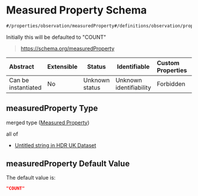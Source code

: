# Measured Property Schema

```txt
#/properties/observation/measuredProperty#/definitions/observation/properties/measuredProperty
```

Initially this will be defaulted to "COUNT"


> <https://schema.org/measuredProperty>
>

| Abstract            | Extensible | Status         | Identifiable            | Custom Properties | Additional Properties | Access Restrictions | Defined In                                                                                         |
| :------------------ | ---------- | -------------- | ----------------------- | :---------------- | --------------------- | ------------------- | -------------------------------------------------------------------------------------------------- |
| Can be instantiated | No         | Unknown status | Unknown identifiability | Forbidden         | Allowed               | none                | [dataset.schema.json\*](../../../schema/dataset/latest/dataset.schema.json "open original schema") |

## measuredProperty Type

merged type ([Measured Property](dataset-definitions-observation-properties-measured-property.md))

all of

-   [Untitled string in HDR UK Dataset](dataset-definitions-observation-properties-measured-property-allof-0.md "check type definition")

## measuredProperty Default Value

The default value is:

```json
"COUNT"
```
